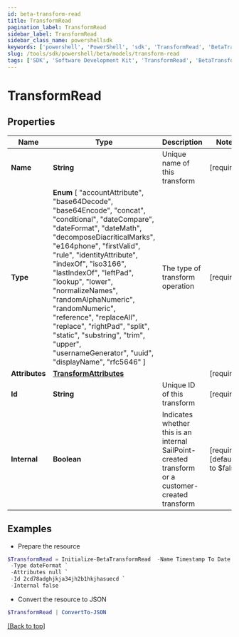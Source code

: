 ```yaml
---
id: beta-transform-read
title: TransformRead
pagination_label: TransformRead
sidebar_label: TransformRead
sidebar_class_name: powershellsdk
keywords: ['powershell', 'PowerShell', 'sdk', 'TransformRead', 'BetaTransformRead'] 
slug: /tools/sdk/powershell/beta/models/transform-read
tags: ['SDK', 'Software Development Kit', 'TransformRead', 'BetaTransformRead']
---
```



# TransformRead

## Properties

Name | Type | Description | Notes
------------ | ------------- | ------------- | -------------
**Name** | **String** | Unique name of this transform | [required]
**Type** |  **Enum** [  "accountAttribute",    "base64Decode",    "base64Encode",    "concat",    "conditional",    "dateCompare",    "dateFormat",    "dateMath",    "decomposeDiacriticalMarks",    "e164phone",    "firstValid",    "rule",    "identityAttribute",    "indexOf",    "iso3166",    "lastIndexOf",    "leftPad",    "lookup",    "lower",    "normalizeNames",    "randomAlphaNumeric",    "randomNumeric",    "reference",    "replaceAll",    "replace",    "rightPad",    "split",    "static",    "substring",    "trim",    "upper",    "usernameGenerator",    "uuid",    "displayName",    "rfc5646" ] | The type of transform operation | [required]
**Attributes** | [**TransformAttributes**](transform-attributes) |  | [required]
**Id** | **String** | Unique ID of this transform | [required]
**Internal** | **Boolean** | Indicates whether this is an internal SailPoint-created transform or a customer-created transform | [required][default to $false]

## Examples

- Prepare the resource
```powershell
$TransformRead = Initialize-BetaTransformRead  -Name Timestamp To Date `
 -Type dateFormat `
 -Attributes null `
 -Id 2cd78adghjkja34jh2b1hkjhasuecd `
 -Internal false
```

- Convert the resource to JSON
```powershell
$TransformRead | ConvertTo-JSON
```


[[Back to top]](#) 

